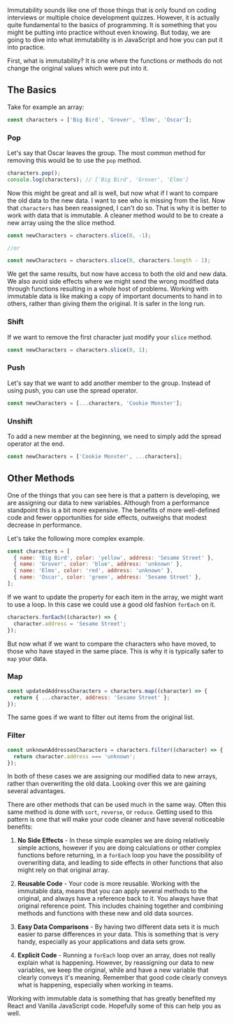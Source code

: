 Immutability sounds like one of those things that is only found on coding interviews or multiple choice development quizzes. However, it is actually quite fundamental to the basics of programming. It is something that you might be putting into practice without even knowing. But today, we are going to dive into what immutability is in JavaScript and how you can put it into practice.

First, what is immutability? It is one where the functions or methods do not change the original values which were put into it.

## The Basics

Take for example an array:

```js
const characters = ['Big Bird', 'Grover', 'Elmo', 'Oscar'];
```

### Pop

Let's say that Oscar leaves the group. The most common method for removing this would be to use the `pop` method.

```js
characters.pop();
console.log(characters); // ['Big Bird', 'Grover', 'Elmo']
```

Now this might be great and all is well, but now what if I want to compare the old data to the new data. I want to see who is missing from the list. Now that `characters` has been reassigned, I can't do so. That is why it is better to work with data that is immutable. A cleaner method would to be to create a new array using the the slice method.

```js
const newCharacters = characters.slice(0, -1);

//or

const newCharacters = characters.slice(0, characters.length - 1);
```

We get the same results, but now have access to both the old and new data. We also avoid side effects where we might send the wrong modified data through functions resulting in a whole host of problems. Working with immutable data is like making a copy of important documents to hand in to others, rather than giving them the original. It is safer in the long run.

### Shift

If we want to remove the first character just modify your `slice` method.

```js
const newCharacters = characters.slice(0, 1);
```

### Push

Let's say that we want to add another member to the group. Instead of using push, you can use the spread operator.

```js
const newCharacters = [...characters, 'Cookie Monster'];
```

### Unshift

To add a new member at the beginning, we need to simply add the spread operator at the end.

```js
const newCharacters = ['Cookie Monster', ...characters];
```

## Other Methods

One of the things that you can see here is that a pattern is developing, we are assigning our data to new variables. Although from a performance standpoint this is a bit more expensive. The benefits of more well-defined code and fewer opportunities for side effects, outweighs that modest decrease in performance.

Let's take the following more complex example.

```js
const characters = [
  { name: 'Big Bird', color: 'yellow', address: 'Sesame Street' },
  { name: 'Grover', color: 'blue', address: 'unknown' },
  { name: 'Elmo', color: 'red', address: 'unknown' },
  { name: 'Oscar', color: 'green', address: 'Sesame Street' },
];
```

If we want to update the property for each item in the array, we might want to use a loop. In this case we could use a good old fashion `forEach` on it.

```js
characters.forEach((character) => {
  character.address = 'Sesame Street';
});
```

But now what if we want to compare the characters who have moved, to those who have stayed in the same place. This is why it is typically safer to `map` your data.

### Map

```js
const updatedAddressCharacters = characters.map((character) => {
  return { ...character, address: 'Sesame Street' };
});
```

The same goes if we want to filter out items from the original list.


### Filter

```js
const unknownAddressesCharacters = characters.filter((character) => {
  return character.address === 'unknown';
});
```

In both of these cases we are assigning our modified data to new arrays, rather than overwriting the old data. Looking over this we are gaining several advantages.

There are other methods that can be used much in the same way. Often this same method is done with `sort`, `reverse`, or `reduce`.  Getting used to this pattern is one that will make your code cleaner and have several noticeable benefits:

1. **No Side Effects** - In these simple examples we are doing relatively simple actions, however if you are doing calculations or other complex functions before returning, in a `forEach` loop you have the possibility of overwriting data, and leading to side effects in other functions that also might rely on that original array.

2. **Reusable Code** - Your code is more reusable. Working with the immutable data, means that you can apply several methods to the original, and always have a reference back to it. You always have that original reference point.  This includes chaining together and combining methods and functions with these new and old data sources.

3. **Easy Data Comparisons** - By having two different data sets it is much easier to parse differences in your data.  This is something that is very handy, especially as your applications and data sets grow.

4. **Explicit Code** - Running a `forEach` loop over an array, does not really explain what is happening. However, by reassigning our data to new variables, we keep the original, while and have a new variable that clearly conveys it's meaning. Remember that good code clearly conveys what is happening, especially when working in teams.

Working with immutable data is something that has greatly benefited my React and Vanilla JavaScript code. Hopefully some of this can help you as well.
